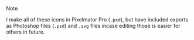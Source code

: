 > [!note]
> I make all of these icons in Pixelmator Pro (`.pxd`), but have included exports as Photoshop files (`.psd`) and `.svg` files incase editing those is easier for others in future.

